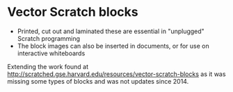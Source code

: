 # Vector Scratch blocks

* Printed, cut out and laminated these are essential in "unplugged" Scratch programming
* The block images can also be inserted in documents, or for use on interactive whiteboards

Extending the work found at http://scratched.gse.harvard.edu/resources/vector-scratch-blocks as it was missing some types of blocks
and was not updates since 2014.
